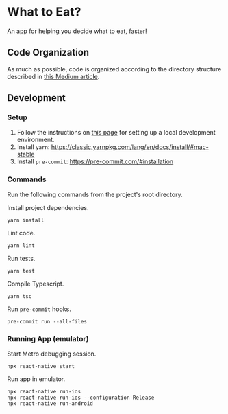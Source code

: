 # What to Eat?

An app for helping you decide what to eat, faster!

## Code Organization

As much as possible, code is organized according to the directory structure described in [this Medium article](https://medium.com/habilelabs/best-folder-structure-for-react-native-project-a46405bdba7).

## Development

### Setup

1. Follow the instructions on [this page](https://reactnative.dev/docs/environment-setup) for setting up a local development environment.
2. Install `yarn`: https://classic.yarnpkg.com/lang/en/docs/install/#mac-stable
3. Install `pre-commit`: https://pre-commit.com/#installation

### Commands

Run the following commands from the project's root directory.

Install project dependencies.

```
yarn install
```

Lint code.

```
yarn lint
```

Run tests.

```
yarn test
```

Compile Typescript.

```
yarn tsc
```

Run `pre-commit` hooks.

```
pre-commit run --all-files
```

### Running App (emulator)

Start Metro debugging session.

```
npx react-native start
```

Run app in emulator.

```
npx react-native run-ios
npx react-native run-ios --configuration Release
npx react-native run-android
```
